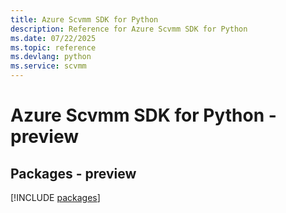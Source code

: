 ```yaml
---
title: Azure Scvmm SDK for Python
description: Reference for Azure Scvmm SDK for Python
ms.date: 07/22/2025
ms.topic: reference
ms.devlang: python
ms.service: scvmm
---
```

# Azure Scvmm SDK for Python - preview
## Packages - preview
[!INCLUDE [packages](scvmm-index.md)]